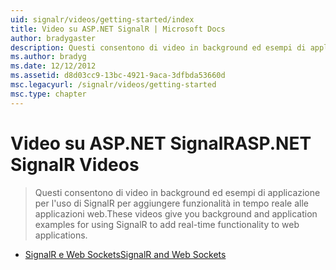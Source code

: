 ```yaml
---
uid: signalr/videos/getting-started/index
title: Video su ASP.NET SignalR | Microsoft Docs
author: bradygaster
description: Questi consentono di video in background ed esempi di applicazione per l'uso di SignalR per aggiungere funzionalità in tempo reale alle applicazioni web.
ms.author: bradyg
ms.date: 12/12/2012
ms.assetid: d8d03cc9-13bc-4921-9aca-3dfbda53660d
msc.legacyurl: /signalr/videos/getting-started
msc.type: chapter
---
```

<a name="aspnet-signalr-videos"></a><span data-ttu-id="eed56-103">Video su ASP.NET SignalR</span><span class="sxs-lookup"><span data-stu-id="eed56-103">ASP.NET SignalR Videos</span></span>
====================
> <span data-ttu-id="eed56-104">Questi consentono di video in background ed esempi di applicazione per l'uso di SignalR per aggiungere funzionalità in tempo reale alle applicazioni web.</span><span class="sxs-lookup"><span data-stu-id="eed56-104">These videos give you background and application examples for using SignalR to add real-time functionality to web applications.</span></span>


- [<span data-ttu-id="eed56-105">SignalR e Web Sockets</span><span class="sxs-lookup"><span data-stu-id="eed56-105">SignalR and Web Sockets</span></span>](signalr-and-web-sockets.md)
